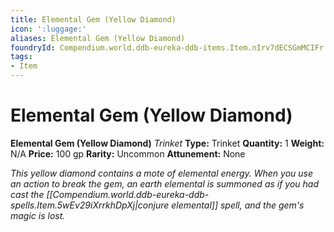 ```yaml
---
title: Elemental Gem (Yellow Diamond)
icon: ':luggage:'
aliases: Elemental Gem (Yellow Diamond)
foundryId: Compendium.world.ddb-eureka-ddb-items.Item.nIrv7dECSGmMCIFr
tags:
- Item
---
```


# Elemental Gem (Yellow Diamond)

**Elemental Gem (Yellow Diamond)**
_Trinket_
**Type:** Trinket
**Quantity:** 1
**Weight:** N/A
**Price:** 100 gp
**Rarity:** Uncommon
**Attunement:** None

*This yellow diamond contains a mote of elemental energy. When you use an action to break the gem, an earth elemental is summoned as if you had cast the [[Compendium.world.ddb-eureka-ddb-spells.Item.5wEv29iXrrkhDpXj|conjure elemental]] spell, and the gem's magic is lost.*